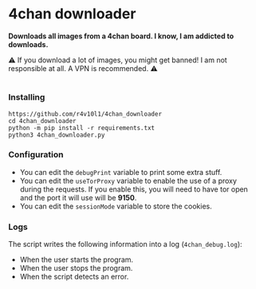 # 4chan downloader
**Downloads all images from a 4chan board. I know, I am addicted to downloads.**

⚠️ If you download a lot of images, you might get banned! I am not responsible at all. A VPN is recommended. ⚠️

# 

### Installing

``` shell
https://github.com/r4v10l1/4chan_downloader
cd 4chan_downloader
python -m pip install -r requirements.txt
python3 4chan_downloader.py
```

### Configuration

* You can edit the `debugPrint` variable to print some extra stuff.
* You can edit the `useTorProxy` variable to enable the use of a proxy during the requests. If you enable this, you will need to have tor open and the port it will use will be **9150**.
* You can edit the `sessionMode` variable to store the cookies.

### Logs

The script writes the following information into a log (`4chan_debug.log`):
* When the user starts the program.
* When the user stops the program.
* When the script detects an error.
